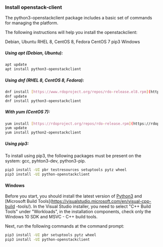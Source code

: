 ### Install openstack-client

The python3-openstackclient package includes a basic set of commands for managing the platform.

The following instructions will help you install the openstackclient:

<tabs>
<tablist>
<tab>Debian, Ubuntu</tab>
<tab>RHEL 8, CentOS 8, Fedora</tab>
<tab>CentOS 7</tab>
<tab>pip3</tab>
<tab>Windows</tab>
</tablist>
<tabpanel>

##### Using apt (Debian, Ubuntu):

```bash
apt update
apt install python3-openstackclient
```

</tabpanel>
<tabpanel>

##### Using dnf (RHEL 8, CentOS 8, Fedora):

```bash
dnf install [https://www.rdoproject.org/repos/rdo-release.el8.rpm](https://www.rdoproject.org/repos/rdo-release.el8.rpm)
dnf update
dnf install python3-openstackclient
```

</tabpanel>
<tabpanel>

##### With yum (CentOS 7):

```bash
yum install [https://rdoproject.org/repos/rdo-release.rpm](https://rdoproject.org/repos/rdo-release.rpm)
yum update
yum install python2-openstackclient
```

</tabpanel>
<tabpanel>

##### Using pip3:

To install using pip3, the following packages must be present on the system: gcc, pyhton3-dev, python3-pip.

```bash
pip3 install -UI pbr testresources setuptools pytz wheel
pip3 install -UI python-openstackclient
```

</tabpanel>
<tabpanel>

#### Windows

Before you start, you should install the latest version of [Python3](https://www.python.org/downloads/window) and [Microsoft Build Tools](https://visualstudio.microsoft.com/en/visual-cpp-build -tools/). In the Visual Studio installer, you need to select "C++ Build Tools" under "Workloads", in the installation components, check only the Windows 10 SDK and MSVC - C++ build tools.

Next, run the following commands at the command prompt:

```bash
pip3 install -UI pbr setuptools pytz wheel
pip3 install -UI python-openstackclient
```

</tabpanel>
</tabs>

